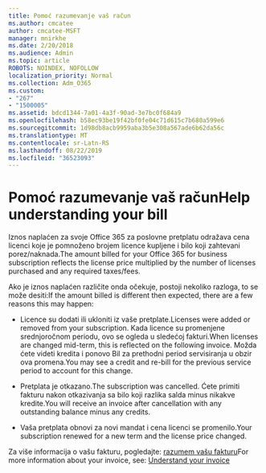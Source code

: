 ```yaml
---
title: Pomoć razumevanje vaš račun
ms.author: cmcatee
author: cmcatee-MSFT
manager: mnirkhe
ms.date: 2/20/2018
ms.audience: Admin
ms.topic: article
ROBOTS: NOINDEX, NOFOLLOW
localization_priority: Normal
ms.collection: Adm_O365
ms.custom:
- "267"
- "1500005"
ms.assetid: bdcd1344-7a01-4a3f-90ad-3e7bc0f684a9
ms.openlocfilehash: b58ec93be19f42bf0fe04c71d615c7b680a599e6
ms.sourcegitcommit: 1d98db8acb9959aba3b5e308a567ade6b62da56c
ms.translationtype: MT
ms.contentlocale: sr-Latn-RS
ms.lasthandoff: 08/22/2019
ms.locfileid: "36523093"
---
```

# <a name="help-understanding-your-bill"></a><span data-ttu-id="a0de6-102">Pomoć razumevanje vaš račun</span><span class="sxs-lookup"><span data-stu-id="a0de6-102">Help understanding your bill</span></span>

<span data-ttu-id="a0de6-103">Iznos naplaćen za svoje Office 365 za poslovne pretplatu odražava cena licenci koje je pomnoženo brojem licence kupljene i bilo koji zahtevani porez/naknada.</span><span class="sxs-lookup"><span data-stu-id="a0de6-103">The amount billed for your Office 365 for business subscription reflects the license price multiplied by the number of licenses purchased and any required taxes/fees.</span></span>
  
<span data-ttu-id="a0de6-104">Ako je iznos naplaćen različite onda očekuje, postoji nekoliko razloga, to se može desiti:</span><span class="sxs-lookup"><span data-stu-id="a0de6-104">If the amount billed is different then expected, there are a few reasons this may happen:</span></span>
  
- <span data-ttu-id="a0de6-105">Licence su dodati ili ukloniti iz vaše pretplate.</span><span class="sxs-lookup"><span data-stu-id="a0de6-105">Licenses were added or removed from your subscription.</span></span> <span data-ttu-id="a0de6-106">Kada licence su promenjene srednjoročnom periodu, ovo se ogleda u sledećoj fakturi.</span><span class="sxs-lookup"><span data-stu-id="a0de6-106">When licenses are changed mid-term, this is reflected on the following invoice.</span></span> <span data-ttu-id="a0de6-107">Možda ćete videti kredita i ponovo Bil za prethodni period servisiranja u obzir ova promena.</span><span class="sxs-lookup"><span data-stu-id="a0de6-107">You may see a credit and re-bill for the previous service period to account for this change.</span></span>

- <span data-ttu-id="a0de6-108">Pretplata je otkazano.</span><span class="sxs-lookup"><span data-stu-id="a0de6-108">The subscription was cancelled.</span></span> <span data-ttu-id="a0de6-109">Ćete primiti fakturu nakon otkazivanja sa bilo koji razlika salda minus nikakve kredite.</span><span class="sxs-lookup"><span data-stu-id="a0de6-109">You will receive an invoice after cancellation with any outstanding balance minus any credits.</span></span>

- <span data-ttu-id="a0de6-110">Vaša pretplata obnovi za novi mandat i cena licenci se promenilo.</span><span class="sxs-lookup"><span data-stu-id="a0de6-110">Your subscription renewed for a new term and the license price changed.</span></span>

<span data-ttu-id="a0de6-111">Za više informacija o vašu fakturu, pogledajte: [razumem vašu fakturu](https://docs.microsoft.com/office365/admin/subscriptions-and-billing/understand-your-invoice)</span><span class="sxs-lookup"><span data-stu-id="a0de6-111">For more information about your invoice, see: [Understand your invoice](https://docs.microsoft.com/office365/admin/subscriptions-and-billing/understand-your-invoice)</span></span>